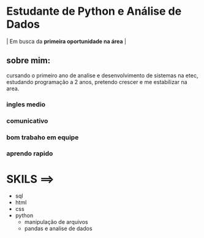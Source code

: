 # Estudante de Python e Análise de Dados  
| Em busca da **primeira oportunidade na área** |  

## sobre mim:
cursando o primeiro ano de analise e desenvolvimento de sistemas na etec, estudando programação a 2 anos, pretendo crescer e me estabilizar na area.

### ingles medio  
### comunicativo
### bom trabaho em equipe  
### aprendo rapido

# SKILS ==>  
- sql  
- html  
- css  
- python  
  - manipulação de arquivos  
  - pandas e analise de dados  
